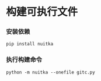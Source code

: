 # 构建可执行文件

### 安装依赖

```shell
pip install nuitka
```

### 执行构建命令

```shell
python -m nuitka --onefile gitc.py
```